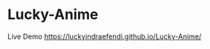 # Lucky-Anime

Live Demo <a href = "https://luckyindraefendi.github.io/Lucky-Anime/">https://luckyindraefendi.github.io/Lucky-Anime/</a>
